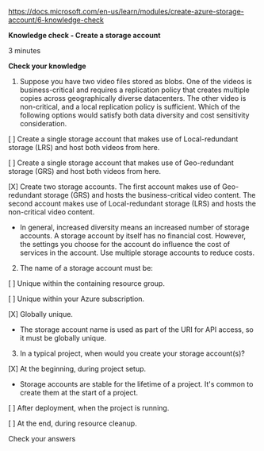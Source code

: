 https://docs.microsoft.com/en-us/learn/modules/create-azure-storage-account/6-knowledge-check

**Knowledge check - Create a storage account**

3 minutes

**Check your knowledge**

1. Suppose you have two video files stored as blobs. One of the videos is business-critical and requires a replication policy that creates multiple copies across geographically diverse datacenters. The other video is non-critical, and a local replication policy is sufficient. Which of the following options would satisfy both data diversity and cost sensitivity consideration.

[ ] Create a single storage account that makes use of Local-redundant storage (LRS) and host both videos from here.

[ ] Create a single storage account that makes use of Geo-redundant storage (GRS) and host both videos from here.

[X] Create two storage accounts. The first account makes use of Geo-redundant storage (GRS) and hosts the business-critical video content. The second account makes use of Local-redundant storage (LRS) and hosts the non-critical video content.
* In general, increased diversity means an increased number of storage accounts. A storage account by itself has no financial cost. However, the settings you choose for the account do influence the cost of services in the account. Use multiple storage accounts to reduce costs.

2. The name of a storage account must be:

[ ] Unique within the containing resource group.

[ ] Unique within your Azure subscription.

[X] Globally unique.
* The storage account name is used as part of the URI for API access, so it must be globally unique.

3. In a typical project, when would you create your storage account(s)?

[X] At the beginning, during project setup.
* Storage accounts are stable for the lifetime of a project. It's common to create them at the start of a project.

[ ] After deployment, when the project is running.

[ ] At the end, during resource cleanup.

Check your answers
